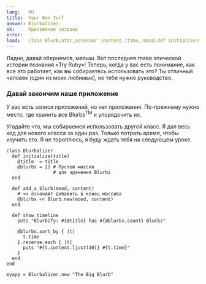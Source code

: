 ```yaml
---
lang:   RU
title:  Your Own Turf
answer: Blurbalizer:
ok:     Приложение создано
error:  
load:   class Blurb;attr_accessor :content,:time,:mood;def initialize(mood, content="");@time=Time.now;@content=content[0..39];@mood=mood;end;end
---
```


Ладно, давай обернемся, малыш. Вот последняя глава эпической истории познания «Try Ruby»!
Теперь, когда у вас есть понимание, как все это работает, как вы собираетесь использовать это?
Ты отличный человек (один из моих любимых), но тебе нужно руководство.

### Давай закончим наше приложение
У вас есть записи приложений, но нет приложения.
По-прежнему нужно место, где хранить все Blurbs<sup>TM</sup> и упорядочить их.

Угадайте что, мы собираемся использовать другой класс. Я дал весь код для нового класса за один раз.
Только потрать время, чтобы изучить его.
Я не тороплюсь, я буду ждать тебя на следующем уроке.

    class Blurbalizer
      def initialize(title)
        @title  = title
        @blurbs = [] # Пустой массив
                     # для зранения Blurbs
      end
      
      def add_a_blurb(mood, content)
        # << означают добавить в конец массива
        @blurbs << Blurb.new(mood, content)
      end
      
      def show_timeline
        puts "Blurbify: #{@title} has #{@blurbs.count} Blurbs"
        
        @blurbs.sort_by { |t|
          t.time
        }.reverse.each { |t|
          puts "#{t.content.ljust(40)} #{t.time}"
        }
      end
    end
    
    myapp = Blurbalizer.new "The Big Blurb"

